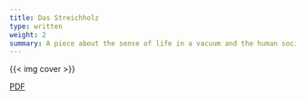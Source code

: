 ```yaml
---
title: Das Streichholz
type: written
weight: 2
summary: A piece about the sense of life in a vacuum and the human society.
---
```

{{< img cover >}}

[PDF](/pdfs/das_streichholz.pdf)
